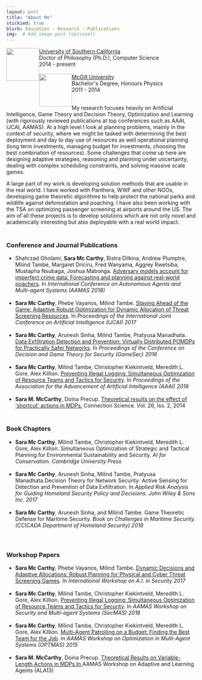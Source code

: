 ```yaml
---
layout: post
title: "About Me"
stickied: true
blurb: Education - Research - Publications
img:  # Add image post (optional)
---
```


<img style="float: left; width: 2.3cm; hspace:50px" src="{{site.baseurl}}/assets/img/usc.png"> 
        <a href="http://www.usc.edu">University of Southern California</a><br>
        Doctor of Philosophy (Ph.D.), Computer Science <br>
        2014 - present<br><br>

<img style="float: left; width: 2.3cm; hspace:50px" src="{{site.baseurl}}/assets/img/mcgill.png"> 
        <a href="http://www.mcgill.ca">McGill University</a> <br>
        Bachelor's Degree, Honours Physics <br>
        2011 - 2014 <br><br>

My research focuses heavily on Artificial Intelligence, Game Theory and Decision Theory, Optimization and Learning (with rigorously reviewed publications at top conferences such as AAAI, IJCAI, AAMAS). At a high level I look at planning problems, mainly in the context of security, where we might be tasked with determining the best deployment and day to day use of resources as well operational planning (long term investments, managing budget for investments, choosing the best combination of resources). Some challenges that come up here are designing adaptive strategies, reasoning and planning under uncertainty, dealing with complex scheduling constraints, and solving massive scale games.

A large part of my work is developing solution methods that are usable in the real world. I have worked with Panthera, WWF and other NGOs, developing game theoretic algorithms to help protect the national parks and wildlife against deforestation and poaching. I have also been working with the TSA on optimizing passenger screening at airports around the US. The aim of all these projects is to develop solutions which are not only novel and academically interesting but also deployable with a real world impact.


<h3><br>Conference and Journal Publications<br></h3>

<ul>
<li> Shahrzad Gholami, <strong>Sara Mc Carthy</strong>, Bistra Dilkina, Andrew Plumptre, Milind Tambe, Margaret Driciru, Fred Wanyama, Aggrey Rwetsiba, Mustapha Nsubaga, Joshua Mabonga. <a href="https://doi.org/10.24963/ijcai.2017/527" target="https://doi.org/10.24963/ijcai.2017/527">Adversary models account for imperfect crime data: Forecasting and planning against real-world poachers</a>. In <em> International Conference on Autonomous Agents and Multi-agent Systems (AAMAS 2018)</em></li><br>

<li><strong>Sara Mc Carthy</strong>, Phebe Vayanos, Milind Tambe. <a href="https://doi.org/10.24963/ijcai.2017/527" target="https://doi.org/10.24963/ijcai.2017/527">Staying Ahead of the Game: Adaptive Robust Optimization for Dynamic Allocation of Threat Screening Resources</a>. In <em> Proceedings of the International Joint Conference on Artificial Intelligence (IJCAI) 2017</em> 
</li> <br>
<li><strong>Sara Mc Carthy</strong>, Arunesh Sinha, Milind Tambe, Pratyusa Manadhata. <a href="http://teamcore.usc.edu/pubDetails.aspx?id=848" target="http://teamcore.usc.edu/papers/2016/Virtually-Distributed.pdf">Data Exfiltration Detection and Prevention: Virtually Distributed POMDPs for Practically Safer Networks</a>. In <em> Proceedings of the Conference on Decision and Game Theory for Security (GameSec) 2016</em> 
</li> <br>
<li><strong>Sara Mc Carthy</strong>, Milind Tambe, Christopher Kiekintveld, Meredith L. Gore, Alex Killion. <a href="http://teamcore.usc.edu/pubDetails.aspx?id=800" target="_blank">Preventing Illegal Logging: Simultaneous Optimization of Resource Teams and Tactics for Security</a>. In <em> Proceedings of the Association for the Advancement of Artificial Intelligence (AAAI) 2016</em> 
</li> <br>
<li> <strong>Sara M. McCarthy</strong>, Doina Precup. <a href="http://www.tandfonline.com/doi/abs/10.1080/09540091.2014.885304#.VDti20siguk">Theoretical results on the effect of 'shortcut' actions in MDPs.</a> Connection Science. Vol. 26, Iss. 2, 2014 </li>
</ul> 

<h3><br>Book Chapters<br></h3>

<ul>
<li><strong>Sara Mc Carthy</strong>, Milind Tambe, Christopher Kiekintveld, Meredith L. Gore, Alex Killion. Simultaneous Optimization of Strategic and Tactical Planning for Environmental Sustainability and Security. <em> AI for Conservation. Cambridge University Press</em> 
</li> <br>

<li><strong>Sara Mc Carthy</strong>, Arunesh Sinha, Milind Tambe, Pratyusa Manadhata.Decision Theory for Network Security: Active Sensing for Detection and Prevention of Data Exfiltration. In <em> Applied Risk Analysis for Guiding Homeland Security Policy and Decisions. John Wiley &amp; Sons Inc. 2017</em> 
</li><br>

<li><strong> Sara Mc Carthy</strong>, Arunesh Sinha, and Milind Tambe. Game Theoretic Defense for Maritime Security. Book on <em>Challenges in Maritime Security. (CCICADA Department of Homeland Security) 2016 </em></li><br>
</ul>



<h3><br>Workshop Papers</h3>

<ul>
<li><strong>Sara Mc Carthy</strong>, Phebe Vayanos, Milind Tambe. <a href="" target="">Dynamic Decisions and Adaptive Allocations: Robust Planning for Physical and
Cyber Threat Screening Games</a>. In <em> International Workshop on A.I. in Security 2017</em> 
</li> <br>
<li><strong>Sara Mc Carthy</strong>, Milind Tambe, Christopher Kiekintveld, Meredith L. Gore, Alex Killion. <a href="http://www-scf.usc.edu/~dkar/SecMAS2016/acceptedPapers/Sara_SecMAS.pdf" target="_blank">Preventing Illegal Logging: Simultaneous Optimization of Resource Teams and Tactics for Security</a>. In <em> AAMAS Workshop on Security and Multi-agent Systems (SecMAS) 2016</em> 
</li> <br>
<li><strong>Sara Mc Carthy</strong>, Milind Tambe, Christopher Kiekintveld, Meredith L. Gore, Alex Killion. <a href="http://www.cs.utep.edu/kiekintveld/papers/2015/mstk_teamwork.pdf" target="_blank"> Multi-Agent Patrolling on a Budget: Finding the Best Team for the Job</a>. In <em> AAMAS Workshop on Optimization in Multi-Agent Systems (OPTMAS) 2015</em> 
</li> <br>
<li> <strong>Sara M. McCarthy</strong>, Doina Precup. <a href="http://swarmlab.unimaas.nl/ala2013/papers/MonSession4Paper3.pdf">Theoretical Results on Variable-Length Actions in MDPs.In </a>AAMAS Workshop on Adaptive and Learning Agents (ALA13) </li>
</ul>    
